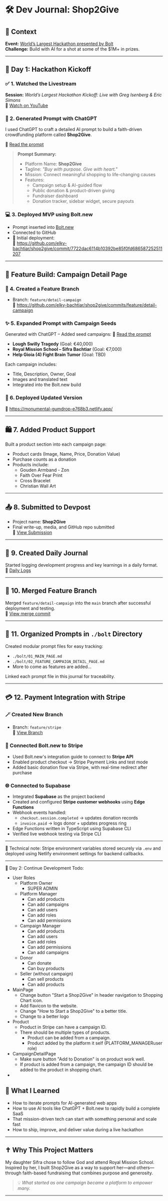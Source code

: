# 🛠️ Dev Journal: Shop2Give

## 🧩 Context
**Event:** [World’s Largest Hackathon presented by Bolt](https://worldslargesthackathon.devpost.com/?ref_feature=challenge&ref_medium=discover)  
**Challenge:** Build with AI for a shot at some of the $1M+ in prizes.

---

## 🚀 Day 1: Hackathon Kickoff

### ✅ 1. Watched the Livestream
**Session:** *World’s Largest Hackathon Kickoff: Live with Greg Isenberg & Eric Simons*  
🔗 [Watch on YouTube](https://youtu.be/KY8xaxkQz0w?si=9W_kYX6s2-K3WDD8)

### 🤖 2. Generated Prompt with ChatGPT
I used ChatGPT to craft a detailed AI prompt to build a faith-driven crowdfunding platform called **Shop2Give**.

📄 [Read the prompt](./bolt/01_MAIN_PAGE.md)

> **Prompt Summary:**
> - Platform Name: **Shop2Give**
> - Tagline: *"Buy with purpose. Give with heart."*
> - Mission: Connect meaningful shopping to life-changing causes
> - Features:
>   - Campaign setup & AI-guided flow
>   - Public donation & product-driven giving
>   - Fundraiser dashboard
>   - Donation tracker, sidebar widget, secure payouts

### 💻 3. Deployed MVP using Bolt.new
- Prompt inserted into [Bolt.new](https://bolt.new/?rid=dm8ttl)
- Connected to GitHub
- 🚀 Initial deployment:  
  🔗 https://github.com/elky-bachtiar/shop2give/commit/7722dac6114b10392be85f0fd686587252511207

---

## 🧪 Feature Build: Campaign Detail Page

### 🌱 4. Created a Feature Branch
- Branch: `feature/detail-campaign`  
🔗 https://github.com/elky-bachtiar/shop2give/commits/feature/detail-campaign

### ✨ 5. Expanded Prompt with Campaign Seeds

Generated with ChatGPT – Added seed campaigns:
📄 [Read the prompt](./bolt/02_FEATURE_CAMPAIGN_DETAIL_PAGE.md)

- **Lough Swilly Tragedy** (Goal: €40,000)
- **Royal Mission School – Sifra Bachtiar** (Goal: €7,000)
- **Help Gioia (4) Fight Brain Tumor** (Goal: TBD)

Each campaign includes:
- Title, Description, Owner, Goal
- Images and translated text
- Integrated into the Bolt.new build

### 🚀 6. Deployed Updated Version
🔗 https://monumental-gumdrop-e768b3.netlify.app/

---

## 🛍️ 7. Added Product Support

Built a product section into each campaign page:
- Product cards (Image, Name, Price, Donation Value)
- Purchase counts as a donation
- Products include:
  - Gouden Armband - Zon
  - Faith Over Fear Print
  - Cross Bracelet
  - Christian Wall Art

---

## 📤 8. Submitted to Devpost

- Project name: **Shop2Give**
- Final write-up, media, and GitHub repo submitted  
🔗 [View Submission](https://devpost.com/software/shop2give)

---

## 📅 9. Created Daily Journal

Started logging development progress and key learnings in a daily format.  
📄 [Daily Logs](./DEV_JOURNAL_DAILY.md)

---

## 🔀 10. Merged Feature Branch

Merged `feature/detail-campaign` into the `main` branch after successful deployment and testing.  
🔗 [View merge commit](https://github.com/elky-bachtiar/shop2give/commit/<replace-with-merge-sha>)

---

## 🧠 11. Organized Prompts in `./bolt` Directory

Created modular prompt files for easy tracking:
- `./bolt/01_MAIN_PAGE.md`  
- `./bolt/02_FEATURE_CAMPAIGN_DETAIL_PAGE.md`  
- More to come as features are added...

Linked each prompt file in this journal for traceability.

---

## 💳 12. Payment Integration with Stripe

### 🪄 Created New Branch
- Branch: `feature/stripe`  
🔗 [View Branch](https://github.com/elky-bachtiar/shop2give/commits/feature/stripe)

### 🔌 Connected Bolt.new to Stripe
- Used Bolt.new's integration guide to connect to **Stripe API**
- Enabled product checkout → Stripe Payment Links and test mode
- Added basic donation flow via Stripe, with real-time redirect after purchase

### 🌐 Connected to Supabase
- Integrated **Supabase** as the project backend
- Created and configured **Stripe customer webhooks** using **Edge Functions**
- Webhook events handled:
  - `checkout.session.completed` → updates donation records
  - `invoice.paid` → logs donor + updates progress ring
- Edge Functions written in TypeScript using Supabase CLI
- Verified live webhook testing via Stripe CLI

---

📄 Technical note: Stripe environment variables stored securely via `.env` and deployed using Netlify environment settings for backend callbacks.

---

🚀 Day 2: Continue Development
Todo:
- User Roles
  - Platform Owner
    - SUPER ADMIN
  - Platform Manager
    - Can add products
    - Can add campaigns
    - Can add users
    - Can add roles
    - Can add permissions
  - Campaign Manager
    - Can add products
    - Can add users
    - Can add roles
    - Can add permissions
    - Can add campaigns
  - Donor
    - Can donate
    - Can buy products
  - Seller (without campaign)
    - Can sell products
    - Can add products
- MainPage
  - Change button "Start a Shop2Give" in header navigation to Shopping Chart icon.
  - Add flavicon to the website.
  - Change "How to Start a Shop2Give" to a better title.
  - Change to a better logo
- Product
  - Product in Stripe can have a campaign ID.
  - There should be multiple types of products.
    - Product can be added from a campaign.
    - Product added by the platform it self (PLATFORM_MANAGERuser role)
- CampaignDetailPage
  - Make sure button "Add to Donation" is on product work well.
  - If product is added from a campaign, the campaign ID should be added to the product in shopping chart.
- 
## 🙌 What I Learned

- How to iterate prompts for AI-generated web apps
- How to use AI tools like ChatGPT + Bolt.new to rapidly build a complete SaaS
- That mission-driven tech can start with something personal and scale fast
- How to ship, improve, and deliver value during a live hackathon

---

## ✝️ Why This Project Matters

My daughter Sifra chose to follow God and attend Royal Mission School. Inspired by her, I built Shop2Give as a way to support her—and others—through faith-based fundraising that combines purpose and generosity.

> 💡 *What started as one campaign became a platform to empower many.*

---
